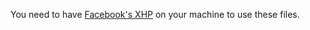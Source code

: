 You need to have [Facebook's XHP](https://github.com/facebook/xhp/) on your machine to use these files.
